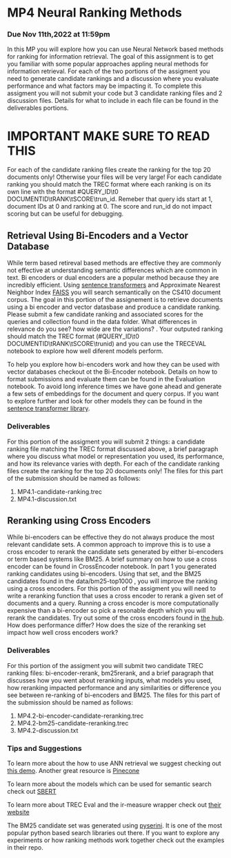 # MP4 Neural Ranking Methods

### Due Nov 11th,2022 at 11:59pm

In this MP you will explore how you can use Neural Network based methods for ranking for information retrieval. The goal of this assignment is to get you familiar with some popular approaches appling neural methods for information retrieval. For each of the two portions of the assigment you need to generate candidate rankings and a discussion where you evaluate performance and what factors may be impacting it. To complete this assigment you will not submit your code but 3 candidate ranking files and 2 discussion files. Details for what to include in each file can be found in the deliverables portions. 

# IMPORTANT MAKE SURE TO READ THIS
For each of the candidate ranking files create the ranking for the top 20 documents only! Otherwise your files will be very large! For each candidate ranking you should match the TREC format where each ranking is on its own line with the format #QUERY_ID\t0 DOCUMENTID\tRANK\tSCORE\trun_id. Remeber that query ids start at 1, document IDs at 0 and ranking at 0. The score and run_id do not impact scoring but can be useful for debugging. 

## Retrieval Using Bi-Encoders and a Vector Database
While term based retireval based methods are effective they are commonly not effective at understanding semantic differences which are common in text. Bi encoders or dual encoders are a popular method because they are incredibly efficient. Using [sentence transformers](https://huggingface.co/sentence-transformers) and Approximate Nearest Neighbor Index [FAISS](https://github.com/facebookresearch/faiss) you will search semantically on the CS410 document corpus. The goal in this portion of the assignement is to retrieve documents using a bi encoder and vector datasbase and produce a candidate ranking. Please submit a few candidate ranking and associated scores for the queries and collection found in the data folder. What differences in relevance do you see? how wide are the variations?
. Your outputed ranking should match the TREC format (#QUERY_ID\t0 DOCUMENTID\tRANK\tSCORE\trunid) and you can use the TRECEVAL notebook to explore how well diferent models perform. 

To help you explore how bi-encoders work and how they can be used with vector databases checkout ot the Bi-Encoder notebook. Details on how to format submissions and evaluate them can be found in the Evaluation notebook. To avoid long inference times we have gone ahead and generate a few sets of embeddings for the document and query corpus. If you want to explore further and look for other models they can be found in the [sentence transformer library](https://huggingface.co/sentence-transformers).

### Deliverables
For this portion of the assigment you will submit 2 things: a candidate ranking file matching the TREC format discussed above, a brief paragraph where you discuss what model or representation you used, its performance, and how its relevance varies with depth. For each of the candidate ranking files create the ranking for the top 20 documents only! The files for this part of the submission should be named as follows:
1. MP4.1-candidate-ranking.trec
2. MP4.1-discussion.txt

 
## Reranking using Cross Encoders
While bi-encoders can be effective they do not always produce the most relevant candidate sets. A common approach to improve this is to use a cross encoder to rerank the candidate sets generated by either bi-encoders or term based systems like BM25. A brief summary on how to use a cross encoder can be found in CrossEncoder notebook. In part 1 you generated ranking candidates using bi-encoders. Using that set, and the BM25 candidates found in the data/bm25-top1000 , you will improve the ranking using a cross encoders. For this portion of the assigment you will need to write a reranking function that uses a cross encoder to rerank a given set of documents and a query. Running a cross encoder is more computationally expensive than a bi-encoder so pick a resonable depth which you will rerank the candidates. Try out some of the cross encoders found in [the hub](https://huggingface.co/cross-encoder). How does performance differ? How does the size of the reranking set impact how well cross encoders work? 

### Deliverables
For this portion of the assigment you will submit two candidate TREC ranking files: bi-encoder-rerank, bm25rerank, and a brief paragraph that discusses how you went about reranking inputs, what models you used, how reranking impacted performance and any similarities or difference you see between re-ranking of bi-encoders and BM25. The files for this part of the submission should be named as follows:
1. MP4.2-bi-encoder-candidate-reranking.trec
2. MP4.2-bm25-candidate-reranking.trec
3. MP4.2-discussion.txt 

### Tips and Suggestions
To learn more about the how to use ANN retrieval we suggest checking out [this demo](https://github.com/facebookresearch/faiss/wiki/Getting-started). Another great resource is [Pinecone](https://www.pinecone.io/learn/faiss-tutorial/)

To learn more about the models which can be used for semantic search check out [SBERT](https://www.sbert.net/)

To learn more about TREC Eval and the ir-measure wrapper check out [their website](https://ir-measur.es/en/latest/getting-started.html#run-formats)

The BM25 candidate set was generated using [pyserini](https://github.com/castorini/pyserini). It is one of the most popular python based search libraries out there. If you want to explore any experiments or how ranking methods work together check out the examples in their repo.

